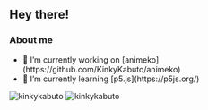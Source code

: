 <h2 align="left">Hey there!</h2>

<h3> About me </h3>
<ul>
  <li> 🔭 I’m currently working on [animeko](https://github.com/KinkyKabuto/animeko) </li>
  <li> 🌱 I’m currently learning [p5.js](https://p5js.org/) </li>
</ul>
<img src="https://github-readme-stats.vercel.app/api?username=kinkykabuto&show_icons=true&locale=en&theme=tokyonight" alt="kinkykabuto" />
<img src="https://github-readme-streak-stats.herokuapp.com/?user=kinkykabuto&theme=tokyonight" alt="kinkykabuto" />


